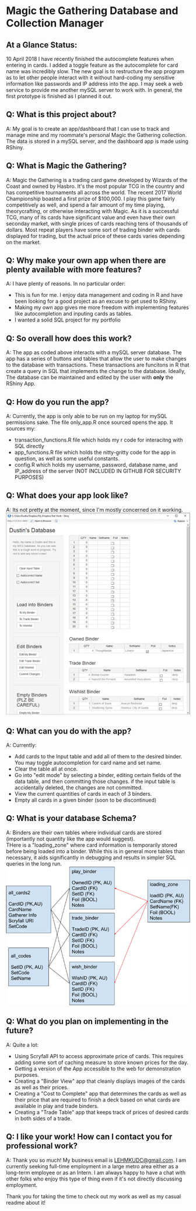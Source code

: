 # Magic the Gathering Database and Collection Manager

## At a Glance Status:
10 April 2018
I have recently finished the autocomplete features when entering in cards. 
I added a toggle feature as the autocomplete for card name was incredibly slow.
The new goal is to restructure the app program as to let other people interact with it without hard-coding my sensitive
information like passwords and IP address into the app. I may seek a web service to provide me another mySQL server to work with.
In general, the first prototype is finished as I planned it out.

## Q: What is this project about?
A: My goal is to create an app/dashboard that I can use to track and manage mine and my roommate's personal
Magic the Gathering collection. The data is stored in a mySQL server, and the dashboard app is made using RShiny.

## Q: What is Magic the Gathering?  
A: Magic the Gathering is a trading card game developed by Wizards of the Coast and owned by Hasbro. 
It's the most popular TCG in the country and has competitive tournaments all across the world. 
The recent 2017 World Championship boasted a first prize of $100,000. I play this game fairly competitively as well, 
and spend a fair amount of my time playing, theorycrafting, or otherwise interacting with Magic. 
As it is a successful TCG, many of its cards have significant value and even have their own seconday market, 
with single prices of cards reaching tens of thousands of dollars. 
Most repeat players have some sort of trading binder with cards displayed for trading, 
but the actual price of these cards varies depending on the market. 

## Q: Why make your own app when there are plenty available with more features?
A: I have plenty of reasons. In no particular order:
* This is fun for me. I enjoy data management and coding in R and have been looking for a good project as an excuse to get used to RShiny.
* Making my own app gives me more freedom with implementing features like autocompletion and inputing cards as tables.
* I wanted a solid SQL project for my portfolio

## Q: So overall how does this work?
A: The app as coded above interacts with a mySQL server database. 
The app has a series of buttons and tables that allow the user to make changes to the database with transactions.
These transactions are funcitons in R that create a query in SQL that implements the change to the database.
Ideally, The database can be maintained and edited by the user with __only__ the RShiny App.

## Q: How do you run the app?
A: Currently, the app is only able to be run on my laptop for mySQL permissions sake. The file only_app.R once sourced opens the app. 
It sources my: 
* transaction_functions.R file which holds my r code for interacitng with SQL directly
* app_functions.R file which holds the nitty-gritty code for the app in question, as well as some useful constants.
* config.R which holds my username, password, database name, and IP_address of the server (NOT INCLUDED IN GITHUB FOR SECURITY PURPOSES)

## Q: What does your app look like?
A: Its not pretty at the moment, since I'm mostly concerned on it working. ![Like this!](app_screenshot.png)

## Q: What can you do with the app?
A: Currently:
* Add cards to the Input table and add all of them to the desired binder. You may toggle autocompletion for card name and set name.
* Clear the table all at once.
* Go into "edit mode" by selecting a binder, editing certain fields of the data table, and then committing those changes. 
if the input table is accidentally deleted, the changes are not committed.
* View the current quantities of cards in each of 3 binders.
* Empty all cards in a given binder (soon to be discontinued)

## Q: What is your database Schema?
A: Binders are their own tables where individual cards are stored (importantly not quantity like the app would suggest).  
THere is a "loading_zone" where card information is temporarily stored before being loaded into a binder. While this is in 
general more tables than necessary, it aids significantly in debugging and results in simpler SQL queries in the long run.  
![Here's a Diagram](db_schema.png)

## Q: What do you plan on implementing in the future?
A: Quite a lot:
* Using Scryfall API to access approximate price of cards. This requires adding some sort of caching measure to store known prices for the day.
* Getting a version of the App accessible to the web for demonstration purposes.
* Creating a "Binder View" app that cleanly displays images of the cards as well as their prices.
* Creating a "Cost to Complete" app that determines the cards as well as their price that are required to finish a deck based
on what cards are available in play and trade binders.
* Creating a "Trade Table" app that keeps track of prices of desired cards in both sides of a trade.

## Q: I like your work! How can I contact you for professional work?
A: Thank you so much! My business email is LEHMKUDC@gmail.com. I am currently seeking full-time employment in a large metro area either as a long-term employee or as an Intern. I am always happy to have a chat with other folks who enjoy this type of thing even if it's not
directly discussing employment.


Thank you for taking the time to check out my work as well as my casual readme about it!
